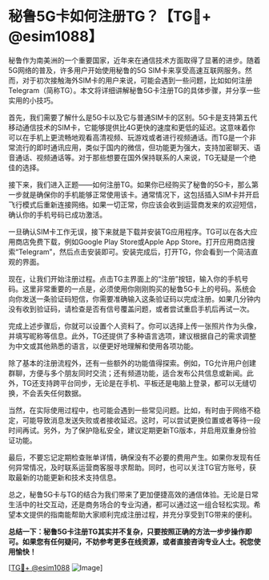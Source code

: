 # 秘鲁5G卡如何注册TG？【TG💪+ @esim1088】

秘鲁作为南美洲的一个重要国家，近年来在通信技术方面取得了显著的进步。随着5G网络的普及，许多用户开始使用秘鲁的5G SIM卡来享受高速互联网服务。然而，对于初次接触海外SIM卡的用户来说，可能会遇到一些问题，比如如何注册Telegram（简称TG）。本文将详细讲解秘鲁5G卡注册TG的具体步骤，并分享一些实用的小技巧。

首先，我们需要了解什么是5G卡以及它与普通SIM卡的区别。5G卡是支持第五代移动通信技术的SIM卡，它能够提供比4G更快的速度和更低的延迟。这意味着你可以在手机上更流畅地观看高清视频、玩游戏或者进行视频通话。而TG是一个非常流行的即时通讯应用，类似于国内的微信，但功能更为强大，支持加密聊天、语音通话、视频通话等。对于那些想要在国外保持联系的人来说，TG无疑是一个绝佳的选择。

接下来，我们进入正题——如何注册TG。如果你已经购买了秘鲁的5G卡，那么第一步就是确保你的手机能够正常使用该卡。通常情况下，这包括插入SIM卡并开启飞行模式后重新连接网络。如果一切正常，你应该会收到运营商发来的欢迎短信，确认你的手机号码已成功激活。

一旦确认SIM卡工作无误，接下来就是下载并安装TG应用程序。TG可以在各大应用商店免费下载，例如Google Play Store或Apple App Store。打开应用商店搜索“Telegram”，然后点击安装即可。安装完成后，打开TG，你会看到一个简洁直观的界面。

现在，让我们开始注册过程。点击TG主界面上的“注册”按钮，输入你的手机号码。这里非常重要的一点是，必须使用你刚刚购买的秘鲁5G卡上的号码。系统会向你发送一条验证码短信，你需要准确输入这条验证码以完成注册。如果几分钟内没有收到验证码，请检查是否有信号覆盖问题，或者尝试重启手机后再试一次。

完成上述步骤后，你就可以设置个人资料了。你可以选择上传一张照片作为头像，并填写昵称等信息。此外，TG还提供了多种语言选项，建议根据自己的需求调整为中文或其他熟悉的语言，以便更好地理解和使用各项功能。

除了基本的注册流程外，还有一些额外的功能值得探索。例如，TG允许用户创建群聊，方便与多个朋友同时交流；还有频道功能，适合发布公共信息或新闻。此外，TG还支持跨平台同步，无论是在手机、平板还是电脑上登录，都可以无缝切换，不会丢失任何数据。

当然，在实际使用过程中，也可能会遇到一些常见问题。比如，有时由于网络不稳定，可能导致消息发送失败或者接收延迟。这时，可以尝试更换位置或者等待一段时间再试。另外，为了保护隐私安全，建议定期更新TG版本，并启用双重身份验证功能。

最后，不要忘记定期检查账单详情，确保没有不必要的费用产生。如果你发现有任何异常情况，及时联系运营商客服寻求帮助。同时，也可以关注TG官方账号，获取最新的功能更新和技术支持信息。

总之，秘鲁5G卡与TG的结合为我们带来了更加便捷高效的通信体验。无论是日常生活中的社交互动，还是商务场合的专业沟通，都可以通过这一组合轻松实现。希望本文提供的指南能帮助大家顺利完成注册过程，并充分享受到TG带来的便利。

**总结一下：秘鲁5G卡注册TG其实并不复杂，只要按照正确的方法一步步操作即可。如果您有任何疑问，不妨参考更多在线资源，或者直接咨询专业人士。祝您使用愉快！**

[[TG💪+ @esim1088](https://t.me/s/esim1088) ![Image](https://i.postimg.cc/4NQfJmqS/Snipaste-2025-05-13-00-14-12.png)]